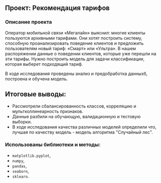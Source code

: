 ## Проект: Рекомендация тарифов

### Описание проекта

Оператор мобильной связи «Мегалайн» выяснил: многие клиенты пользуются архивными тарифами. Они хотят построить систему, способную проанализировать поведение клиентов и предложить пользователям новый тариф: «Смарт» или «Ультра».
В нашем распоряжении данные о поведении клиентов, которые уже перешли на эти тарифы. Нужно построить модель для задачи классификации, которая выберет подходящий тариф.


В ходе исследования проведены анализ и предобработка данныхб, построена и обучена модель.

## Итоговые выводы:

* Рассмотрели сбалансированность классов, корреляцию и мультколлинеарность признаков.
* Данные разбили на обучающую, валидационную и тестовую выборки.
* В ходе исследования качества различных моделей определили что, лучшая по качеству модель - модель алгоритма "Случайный лес".


### Использованы библиотеки и методы:
* `matplotlib.pyplot`,
* `numpy`,
* `pandas`,
* `seaborn`,
* `sklearn`.
